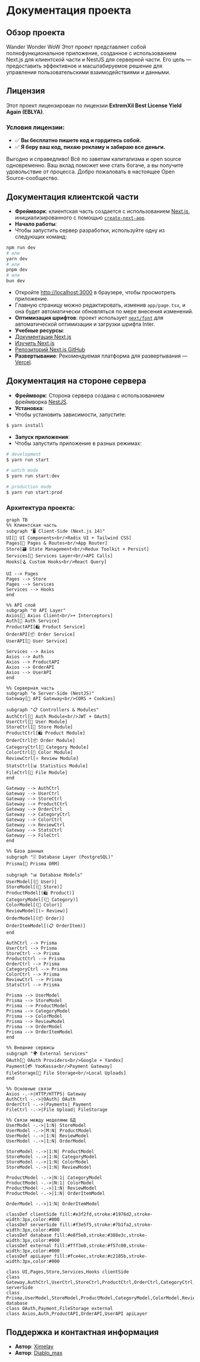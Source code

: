 # Документация проекта

## Обзор проекта
Wander Wonder WoW
Этот проект представляет собой полнофункциональное приложение, созданное с использованием Next.js для клиентской части и NestJS для серверной части. Его цель — предоставить эффективное и масштабируемое решение для управления пользовательскими взаимодействиями и данными.

## Лицензия

Этот проект лицензирован по лицензии **ExtremXil Best License Yield Again (EBLYA)**.

### Условия лицензии:
- ✅ **Вы бесплатно пишете код и гордитесь собой.**
- ✅ **Я беру ваш код, пихаю рекламу и забираю все деньги.**

Выгодно и справедливо! Всё по заветам капитализма и open source одновременно.
Ваш вклад поможет мне стать богаче, а вы получите удовольствие от процесса.
Добро пожаловать в настоящее Open Source-сообщество.

## Документация клиентской части
- **Фреймворк**: клиентская часть создается с использованием [Next.js](https://nextjs.org/), инициализированного с помощью [`create-next-app`](https://github.com/vercel/next.js/tree/canary/packages/create-next-app).
- **Начало работы**:
- Чтобы запустить сервер разработки, используйте одну из следующих команд:
```bash
npm run dev
# или
yarn dev
# или
pnpm dev
# или
bun dev
```
- Откройте [http://localhost:3000](http://localhost:3000) в браузере, чтобы просмотреть приложение.
- Главную страницу можно редактировать, изменив `app/page.tsx`, и она будет автоматически обновляться по мере внесения изменений.
- **Оптимизация шрифтов**: проект использует [`next/font`](https://nextjs.org/docs/basic-features/font-optimization) для автоматической оптимизации и загрузки шрифта Inter.
- **Учебные ресурсы**:
- [Документация Next.js](https://nextjs.org/docs)
- [Изучить Next.js](https://nextjs.org/learn)
- [Репозиторий Next.js GitHub](https://github.com/vercel/next.js/)
- **Развертывание**: Рекомендуемая платформа для развертывания — [Vercel](https://vercel.com/new?utm_medium=default-template&filter=next.js&utm_source=create-next-app&utm_campaign=create-next-app-readme).

## Документация на стороне сервера
- **Фреймворк**: Сторона сервера создана с использованием фреймворка [NestJS](https://nestjs.com/).
- **Установка**:
- Чтобы установить зависимости, запустите:
```bash
$ yarn install
```
- **Запуск приложения**:
- Чтобы запустить приложение в разных режимах:
```bash
# development
$ yarn run start

# watch mode
$ yarn run start:dev

# production mode
$ yarn run start:prod
```
### Архитектура проекта:
```mermaid
graph TB
%% Клиентская часть
subgraph "🖥️ Client-Side (Next.js 14)"
UI[🎨 UI Components<br/>Radix UI + Tailwind CSS]
Pages[📄 Pages & Routes<br/>App Router]
Store[🗃️ State Management<br/>Redux Toolkit + Persist]
Services[🔧 Services Layer<br/>API Calls]
Hooks[🪝 Custom Hooks<br/>React Query]

UI --> Pages
Pages --> Store
Pages --> Services
Services --> Hooks
end

%% API слой
subgraph "🌐 API Layer"
Axios[📡 Axios Client<br/>+ Interceptors]
Auth[🔐 Auth Service]
ProductAPI[🛍️ Product Service]
OrderAPI[📦 Order Service]
UserAPI[👤 User Service]

Services --> Axios
Axios --> Auth
Axios --> ProductAPI
Axios --> OrderAPI
Axios --> UserAPI
end

%% Серверная часть
subgraph "⚙️ Server-Side (NestJS)"
Gateway[🚪 API Gateway<br/>CORS + Cookies]

subgraph "📋 Controllers & Modules"
AuthCtrl[🔐 Auth Module<br/>JWT + OAuth]
UserCtrl[👤 User Module]
StoreCtrl[🏪 Store Module]
ProductCtrl[🛍️ Product Module]
OrderCtrl[📦 Order Module]
CategoryCtrl[📂 Category Module]
ColorCtrl[🎨 Color Module]
ReviewCtrl[⭐ Review Module]
StatsCtrl[📊 Statistics Module]
FileCtrl[📁 File Module]
end

Gateway --> AuthCtrl
Gateway --> UserCtrl
Gateway --> StoreCtrl
Gateway --> ProductCtrl
Gateway --> OrderCtrl
Gateway --> CategoryCtrl
Gateway --> ColorCtrl
Gateway --> ReviewCtrl
Gateway --> StatsCtrl
Gateway --> FileCtrl
end

%% База данных
subgraph "🗄️ Database Layer (PostgreSQL)"
Prisma[🔧 Prisma ORM]

subgraph "📊 Database Models"
UserModel[(👤 User)]
StoreModel[(🏪 Store)]
ProductModel[(🛍️ Product)]
CategoryModel[(📂 Category)]
ColorModel[(🎨 Color)]
ReviewModel[(⭐ Review)]
OrderModel[(📦 Order)]
OrderItemModel[(📋 OrderItem)]
end

AuthCtrl --> Prisma
UserCtrl --> Prisma
StoreCtrl --> Prisma
ProductCtrl --> Prisma
OrderCtrl --> Prisma
CategoryCtrl --> Prisma
ColorCtrl --> Prisma
ReviewCtrl --> Prisma
StatsCtrl --> Prisma

Prisma --> UserModel
Prisma --> StoreModel
Prisma --> ProductModel
Prisma --> CategoryModel
Prisma --> ColorModel
Prisma --> ReviewModel
Prisma --> OrderModel
Prisma --> OrderItemModel
end

%% Внешние сервисы
subgraph "🌍 External Services"
OAuth[🔐 OAuth Providers<br/>Google + Yandex]
Payment[💳 YooKassa<br/>Payment Gateway]
FileStorage[📁 File Storage<br/>Local Uploads]
end

%% Основные связи
Axios -.->|HTTP/HTTPS| Gateway
AuthCtrl -.->|OAuth| OAuth
OrderCtrl -.->|Payments| Payment
FileCtrl -.->|File Upload| FileStorage

%% Связи между моделями БД
UserModel -.->|1:N| StoreModel
UserModel -.->|M:N| ProductModel
UserModel -.->|1:N| ReviewModel
UserModel -.->|1:N| OrderModel

StoreModel -.->|1:N| ProductModel
StoreModel -.->|1:N| CategoryModel
StoreModel -.->|1:N| ColorModel
StoreModel -.->|1:N| ReviewModel

ProductModel -.->|N:1| CategoryModel
ProductModel -.->|N:1| ColorModel
ProductModel -.->|1:N| ReviewModel
ProductModel -.->|1:N| OrderItemModel

OrderModel -.->|1:N| OrderItemModel

classDef clientSide fill:#e3f2fd,stroke:#1976d2,stroke-width:3px,color:#000
classDef serverSide fill:#f3e5f5,stroke:#7b1fa2,stroke-width:3px,color:#000
classDef database fill:#e8f5e8,stroke:#388e3c,stroke-width:3px,color:#000
classDef external fill:#fff3e0,stroke:#f57c00,stroke-width:3px,color:#000
classDef apiLayer fill:#fce4ec,stroke:#c2185b,stroke-width:3px,color:#000

class UI,Pages,Store,Services,Hooks clientSide
class Gateway,AuthCtrl,UserCtrl,StoreCtrl,ProductCtrl,OrderCtrl,CategoryCtrl,ColorCtrl,ReviewCtrl,StatsCtrl,FileCtrl serverSide
class Prisma,UserModel,StoreModel,ProductModel,CategoryModel,ColorModel,ReviewModel,OrderModel,OrderItemModel database
class OAuth,Payment,FileStorage external
class Axios,Auth,ProductAPI,OrderAPI,UserAPI apiLayer
```



## Поддержка и контактная информация
- **Автор**: [Ximelay](https://t.me/Ximelay_y)
- **Автор**: [Diablo_max](https://t.me/Ne_otmechai_menya_pishi_menegeru)
